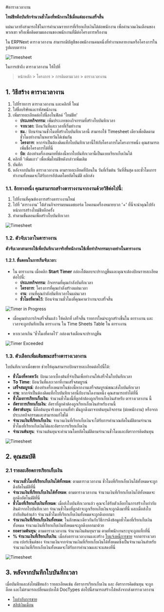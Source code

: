 <!-- add-breadcrumbs -->
#ตารางเวลางาน

**ไทม์ชีทคือบันทึกจำนวนชั่วโมงที่พนักงานใช้เมื่อแต่ละงานเสร็จสิ้น**

แผ่นเวลายังสามารถใช้ในการคำนวณรายการที่เรียกเก็บเงินได้ต่อพนักงาน เพื่อคำนวณเงินเดือนของพวกเขา หรือเพื่อติดตามผลงานของพนักงานที่มีต่อโครงการหรืองาน

ใน ERPNext ตารางเวลางาน สามารถมีบัญชีของพนักงานคนหนึ่งที่ทำงานหลายงานหรือโครงการในรูปแบบตาราง

<img class="screenshot" alt="Timesheet" src="{{docs_base_url}}/assets/img/project/projects-timesheet.png">

ในการเข้าถึง ตารางเวลางาน ให้ไปที่

> หน้าหลัก > โครงการ > การติดตามเวลา > ตารางเวลางาน

## 1. วิธีสร้าง ตารางเวลางาน

  1. ไปที่รายการ ตารางเวลางาน และคลิกที่ ใหม่
  2. ใส่ชื่อบริษัทและรหัสพนักงาน
  3. เพิ่มรายละเอียดต่อไปนี้ลงในฟิลด์ 'ไทม์ชีท'
      * **ประเภทกิจกรรม**: เพิ่มประเภทของกิจกรรมที่สร้างใบบันทึกเวลา
      * **จากเวลา**: ป้อนวันที่และเวลาที่เริ่มทำงาน
      * **ชม.**: ป้อนจำนวนชั่วโมงที่สร้างใบบันทึกเวลานี้ สามารถใช้ Timesheet เดียวเพื่อติดตามชั่วโมงทำงานในหลายวันได้เช่นกัน
      * **โครงการ**: หากจำเป็นต้องติดแท็กใบบันทึกเวลานี้ให้กับโครงการใดโครงการหนึ่ง คุณสามารถเพิ่มชื่อโครงการได้ที่นี่
      * **บิล**: ต้องทำเครื่องหมายที่ช่องนี้หากใบบันทึกเวลานี้เป็นแบบเรียกเก็บเงินได้
  4. คลิกที่ 'เพิ่มแถว' เพื่อเพิ่มไทม์ชีทดังกล่าวเพิ่มเติม
  5. บันทึก
  6. หลังจากบันทึก ตารางเวลางาน ตามรายละเอียดที่ป้อนใน วันที่เริ่มต้น วันที่สิ้นสุด และชั่วโมงการทำงานทั้งหมดจะได้รับการอัปเดตโดยอัตโนมัติ คลิกส่ง

### 1.1. อีกทางหนึ่ง คุณสามารถสร้างตารางงานจากงานด้วยวิธีต่อไปนี้:

  1. ไปที่งานที่คุณต้องการสร้างตารางงานใหม่
  2. ไปที่ 'ตารางงาน' ใต้ส่วนกิจกรรมบนแดชบอร์ด ไอคอนเครื่องหมายบวก '+' ที่นี่จะนำคุณไปยังหน้าการสร้างไทม์ชีทอีกครั้ง
  3. ทำตามขั้นตอนเพื่อสร้างใบบันทึกเวลา

  <img class="screenshot" alt="Timesheet" src="{{docs_base_url}}/assets/img/project/projects-timesheet-from-task.gif">

### 1.2. ตัวจับเวลาในตารางงาน

**ตัวจับเวลาสามารถใช้เพื่อบันทึกเวลาจริงที่พนักงานใช้เพื่อทำกิจกรรมบางอย่างในตารางงาน**

#### 1.2.1. ขั้นตอนในการเริ่มจับเวลา:

- ใน ตารางงาน เมื่อคลิก **Start Timer** กล่องโต้ตอบจะปรากฏขึ้นและคุณจะต้องป้อนรายละเอียดต่อไปนี้:
    * **ประเภทกิจกรรม**: กิจกรรมที่คุณกำลังบันทึกเวลา
    * **โครงการ**: โครงการที่คุณกำลังสร้างแผ่นเวลา
    * **งาน**: งานที่คุณกำลังบันทึกเวลาในแผ่นเวลา
    * **ชั่วโมงที่คาดไว้**: ป้อนจำนวนชั่วโมงที่คุณคาดว่างานจะเสร็จสิ้น

<img class="screenshot" alt="Timer in Progress" src="{{docs_base_url}}/assets/img/project/projects-timer-in-timesheet.gif">

- เมื่อคุณทำภารกิจเสร็จสิ้นแล้ว ให้คลิกที่ เสร็จสิ้น รายการใหม่จะถูกสร้างขึ้นใน ตารางงาน และเวลาจะถูกบันทึกเป็น ตารางงาน ใน Time Sheets Table ใน ตารางงาน

- หากเวลาเกิน 'ชั่วโมงที่คาดไว้' กล่องแจ้งเตือนจะปรากฏขึ้น

<img class="screenshot" alt="Timer Exceeded" src="{{docs_base_url}}/assets/img/project/projects-timer-time-exceed.png">


### 1.3. ตัวเลือกเพิ่มเติมขณะสร้างตารางเวลางาน

ใบบันทึกเวลาเมื่อขยาย ช่วยให้คุณสามารถป้อนรายละเอียดต่อไปนี้ได้:

   * **ชั่วโมงที่คาดหวัง**: ป้อนเวลาเบื้องต้นที่จำเป็นเพื่อทำงานให้เสร็จในใบบันทึกเวลา
   * **To Time**: ป้อนวันที่และเวลาที่งานเสร็จสมบูรณ์
   * **เสร็จสมบูรณ์**: ต้องทำเครื่องหมายในช่องนี้หากงานเสร็จสมบูรณ์ขณะส่งใบบันทึกเวลา
   * **งาน**: หากจำเป็นต้องติดแท็กใบบันทึกเวลานี้กับงานใดงานหนึ่ง คุณสามารถทำได้ที่นี่
   * **ชั่วโมงการเรียกเก็บเงิน**: จำนวนชั่วโมงนี้ที่ลูกค้าต้องถูกเรียกเก็บเงินสำหรับ ตารางเวลางาน นี้
   * **อัตราการเรียกเก็บเงิน**: อัตราที่ลูกค้าต้องถูกเรียกเก็บเงินสำหรับงานนี้
   * **อัตราต้นทุน**: นี่คือต้นทุนจริงของงานที่ทำ มันถูกดึงมาจากต้นทุนกิจกรรม (ต่อพนักงาน) หรือจากประเภทกิจกรรมและสามารถแก้ไขได้
   * **จำนวนเงินที่เรียกเก็บเงิน**: จำนวนเงินที่เรียกเก็บเงินจะได้รับการคำนวณอัตโนมัติตามจำนวนชั่วโมงที่เรียกเก็บเงินได้และอัตราการเรียกเก็บเงิน
   * **จำนวนต้นทุน**: จำนวนต้นทุนจะคำนวณโดยอัตโนมัติตามจำนวนชั่วโมงและอัตราการคิดต้นทุน
   
   <img class="screenshot" alt="Timesheet" src="{{docs_base_url}}/assets/img/project/projects-time-sheet-expansion.png">

## 2. คุณสมบัติ

### 2.1 รายละเอียดการเรียกเก็บเงิน

* **จำนวนชั่วโมงที่เรียกเก็บเงินได้ทั้งหมด**: ตามตารางเวลางาน ชั่วโมงที่เรียกเก็บเงินได้ทั้งหมดจะถูกดึงอัตโนมัติที่นี่
* **จำนวนเงินที่เรียกเก็บเงินได้ทั้งหมด**: ตามตารางเวลางาน จำนวนเงินที่เรียกเก็บเงินได้ทั้งหมดจะถูกดึงอัตโนมัติที่นี่
* **ชั่วโมงที่เรียกเก็บเงินทั้งหมด**: เมื่อส่งใบบันทึกเวลาแล้ว คุณจะได้รับตัวเลือกในการสร้างใบกำกับสินค้าจากใบบันทึกเวลา จำนวนชั่วโมงที่ลูกค้าจะถูกเรียกเก็บเงินจะถูกดึงมาที่นี่ และเมื่อส่งใบกำกับสินค้าแล้ว จำนวนชั่วโมงที่เรียกเก็บเงินทั้งหมดจะถูกดึงออกมา
* **จำนวนเงินที่เรียกเก็บเงินทั้งหมด**: ในลักษณะเดียวกันกับวิธีการดึงข้อมูลชั่วโมงที่เรียกเก็บเงินทั้งหมด จำนวนเงินที่เรียกเก็บเงินทั้งหมดจะถูกดึงออกมาด้วย
* **ยอดรวมต้นทุน**: ตามตารางเวลางาน จำนวนเงินต้นทุนรวม ตามที่พนักงานระบุจะถูกแท็กที่นี่
* **% จำนวนเงินที่เรียกเก็บเงิน**: เมื่อส่งตารางเวลางานและสร้าง [ใบแจ้งหนี้การขาย](/docs/user/manual/th/projects/sales-invoice-from-timesheet) จากตารางเวลางาน เปอร์เซ็นต์ของ จำนวนเงินจากจำนวนเงินที่เรียกเก็บเงินได้ทั้งหมดซึ่งเป็นจำนวนเงินสำหรับจำนวนเงินที่เรียกเก็บเงินทั้งหมดจะได้รับการคำนวณและจะแสดงที่นี่

<img class="screenshot" alt="Timesheet" src="{{docs_base_url}}/assets/img/project/projects-timesheet-billing-details.png">

## 3. หลังจากบันทึกใบบันทึกเวลา
 
เมื่อบันทึกและส่งไทม์ชีทแล้ว รายละเอียดเช่น อัตราการเรียกเก็บเงิน และ อัตราการคิดต้นทุน จะถูกล็อค และไม่สามารถเปลี่ยนแปลงได้ DocTypes ต่อไปนี้สามารถสร้างได้หลังจากส่งตารางเวลางาน

 * [ใบกำกับการขาย](/docs/user/manual/th/projects/sales-invoice-from-timesheet)
 * [สลิปเงินเดือน](/docs/user/manual/th/projects/salary-slip-from-timesheet)

